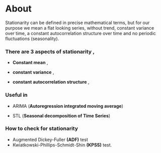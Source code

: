 # About 

Stationarity can be defined in precise mathematical terms, but for our purpose we mean a flat looking series, without trend, constant variance over time, a constant autocorrelation structure over time and no periodic fluctuations (seasonality).


### There are 3 aspects of stationarity , 

- **Constant mean** ,

- **constant variance** ,

- **constant autocorrelation structure** ,


### Useful in 

- ARIMA (**Autoregression integrated moving average**)

- STL (**Seasonal decomposition of Time Series**)



### How to check for stationarity 

- Augmented Dickey-Fuller **(ADF)** test 
- Kwiatkowski-Phillips-Schmidt-Shin **(KPSS)** test.
